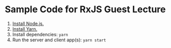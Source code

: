 # Sample Code for RxJS Guest Lecture

1. [Install Node.js.](https://nodejs.org/)
2. [Install Yarn.](https://yarnpkg.com/)
3. Install dependencies: `yarn`
4. Run the server and client app(s): `yarn start`
